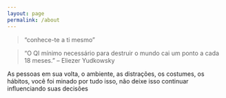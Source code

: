 ```yaml
---
layout: page
permalink: /about
---
```

<!-- Hotjar Tracking Code for https://www.fozonpanic.com/ -->
<script>
    (function(h,o,t,j,a,r){
        h.hj=h.hj||function(){(h.hj.q=h.hj.q||[]).push(arguments)};
        h._hjSettings={hjid:3283671,hjsv:6};
        a=o.getElementsByTagName('head')[0];
        r=o.createElement('script');r.async=1;
        r.src=t+h._hjSettings.hjid+j+h._hjSettings.hjsv;
        a.appendChild(r);
    })(window,document,'https://static.hotjar.com/c/hotjar-','.js?sv=');
</script>
>“conhece-te a ti mesmo”

>“O QI mínimo necessário para destruir o mundo cai um ponto a cada 18 meses.”
– Eliezer Yudkowsky

As pessoas em sua volta, o ambiente, as distrações, os costumes, os hábitos, você foi minado por tudo isso, não deixe isso continuar influenciando suas decisões  